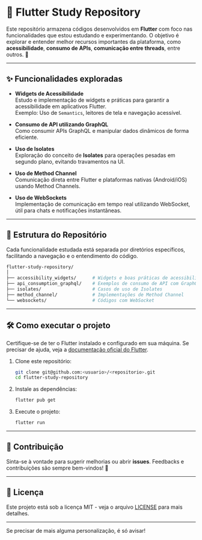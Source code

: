 # 📱 **Flutter Study Repository**

Este repositório armazena códigos desenvolvidos em **Flutter** com foco nas funcionalidades que estou estudando e experimentando. O objetivo é explorar e entender melhor recursos importantes da plataforma, como **acessibilidade**, **consumo de APIs**, **comunicação entre threads**, entre outros. 🚀

---

## ✨ **Funcionalidades exploradas**  
- **Widgets de Acessibilidade**  
  Estudo e implementação de widgets e práticas para garantir a acessibilidade em aplicativos Flutter.  
  Exemplo: Uso de `Semantics`, leitores de tela e navegação acessível.  

- **Consumo de API utilizando GraphQL**  
  Como consumir APIs GraphQL e manipular dados dinâmicos de forma eficiente.

- **Uso de Isolates**  
  Exploração do conceito de **Isolates** para operações pesadas em segundo plano, evitando travamentos na UI.

- **Uso de Method Channel**  
  Comunicação direta entre Flutter e plataformas nativas (Android/iOS) usando Method Channels.

- **Uso de WebSockets**  
  Implementação de comunicação em tempo real utilizando WebSocket, útil para chats e notificações instantâneas.

---

## 📂 **Estrutura do Repositório**
Cada funcionalidade estudada está separada por diretórios específicos, facilitando a navegação e o entendimento do código.  

```bash
flutter-study-repository/
│
├── accessibility_widgets/      # Widgets e boas práticas de acessibilidade
├── api_consumption_graphql/    # Exemplos de consumo de API com GraphQL
├── isolates/                   # Casos de uso de Isolates
├── method_channel/             # Implementações de Method Channel
└── websockets/                 # Códigos com WebSocket
```

---

## 🛠️ **Como executar o projeto**
Certifique-se de ter o Flutter instalado e configurado em sua máquina. Se precisar de ajuda, veja a [documentação oficial do Flutter](https://docs.flutter.dev/get-started/install).  

1. Clone este repositório:
   ```bash
   git clone git@github.com:<usuario>/<repositorio>.git
   cd flutter-study-repository
   ```

2. Instale as dependências:
   ```bash
   flutter pub get
   ```

3. Execute o projeto:
   ```bash
   flutter run
   ```

---

## 🤝 **Contribuição**  
Sinta-se à vontade para sugerir melhorias ou abrir **issues**. Feedbacks e contribuições são sempre bem-vindos! 🌟

---

## 📄 **Licença**  
Este projeto está sob a licença MIT - veja o arquivo [LICENSE](LICENSE) para mais detalhes.

---

Se precisar de mais alguma personalização, é só avisar!
